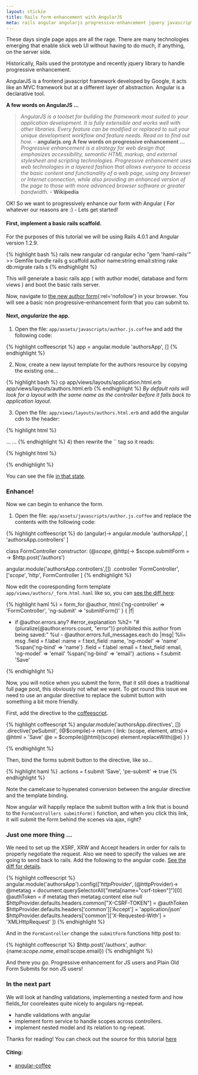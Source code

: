 ```yaml
---
layout: stickie
title: Rails form enhancement with AngularJS
meta: rails angular angularjs progressive-enhancement jquery javascript ruby
---
```

These days single page apps are all the rage. There are many technologies emerging that enable slick web UI without having to do much, if anything, on the server side.

Historically, Rails used the prototype and recently jquery library to handle progressive enhancement.

AngularJS is a frontend javascript framework developed by Google, it acts like an MVC framework but at a different layer of abstraction. Angular is a declarative tool.

__A few words on AngularJS ...__
> *AngularJS is a toolset for building the framework most suited to your application development. It is fully extensible and works well with other libraries. Every feature can be modified or replaced to suit your unique development workflow and feature needs. Read on to find out how.* - __angularjs.org__
__A few words on progressive enhancement ...__
> *Progressive enhancement is a strategy for web design that emphasizes accessibility, semantic HTML markup, and external stylesheet and scripting technologies. Progressive enhancement uses web technologies in a layered fashion that allows everyone to access the basic content and functionality of a web page, using any browser or Internet connection, while also providing an enhanced version of the page to those with more advanced browser software or greater bandwidth.* - __Wikipedia__

OK! So we want to progressively enhance our form with Angular ( For whatever our reasons are :) - Lets get started!
#### First, implement a basic rails scaffold.
For the purposes of this tutorial we will be using Rails 4.0.1 and Angular version 1.2.9.

{% highlight bash %}
rails new rangular
cd rangular
echo "gem 'haml-rails'" >> Gemfile
bundle
rails g scaffold author name:string email:string
rake db:migrate
rails s
{% endhighlight %}

This will generate a basic rails app ( with author model, database and form views ) and boot the basic rails server.

Now, navigate to [the new author form](http://localhost:3000/authors/new){:rel='nofollow'} in your browser. You will see a basic non progressive-enhancement form that you can submit to.

#### Next, *angularize* the app.
1) Open the file: `app/assets/javascripts/author.js.coffee` and add the following code:

{% highlight coffeescript %}
app = angular.module 'authorsApp', []
{% endhighlight %}

2) Now, create a new layout template for the authors resource by copying the existing one...

{% highlight bash %}
cp app/views/layouts/application.html.erb app/views/layouts/authors.html.erb
{% endhighlight %}
*By default rails will look for a layout with the same name as the controller before it falls back to application layout.*

3) Open the file: `app/views/layouts/authors.html.erb` and add the angular cdn to the header:

{% highlight html %}
<head>
...
  <script src="https://ajax.googleapis.com/ajax/libs/angularjs/1.2.9/angular.min.js"></script>
  <script src="https://ajax.googleapis.com/ajax/libs/angularjs/1.2.9/angular-route.js"></script>
...
{% endhighlight %}
4) then rewrite the `<body>` tag so it reads:

{% highlight html %}
<body ng-app='authorsApp'>
{% endhighlight %}

You can see the file [in that state](https://github.com/stevemartin/rangular/blob/e32b29a3073a2c8f50f48a60bdcceaacd7a49cd4/app/views/layouts/authors.html.erb).


### Enhance!
Now we can begin to enhance the form.

1) Open the file: `app/assets/javascripts/author.js.coffee` and replace the contents with the following code:

{% highlight coffeescript %}
do (angular)->
  angular.module 'authorsApp', [
    'authorsApp.controllers'
  ]

  class FormController
    constructor: (@$scope, @$http)->
      $scope.submitForm = ->
        $http.post('/authors')

  angular.module('authorsApp.controllers',[])
    .controller 'FormController',['$scope','$http', FormController
    ]
{% endhighlight %}

Now edit the cooresponding form template `app/views/authors/_form.html.haml` like so, you can [see the diff here](https://github.com/stevemartin/rangular/commit/a5986687b1fe3c3d4ab01bcb28e440f4bc1db59a#diff-8fd183f381211860fbd88f5416b717ecL1):

{% highlight haml %}
= form_for @author, html:{'ng-controller' => 'FormController', 'ng-submit' => 'submitForm()' } { |f|
  - if @author.errors.any?
    #error_explanation
      %h2= "#{pluralize(@author.errors.count, "error")} prohibited this author from being saved:"
      %ul
        - @author.errors.full_messages.each do |msg|
          %li= msg
  .field
    = f.label :name
    = f.text_field :name, 'ng-model' => 'name'
    %span{'ng-bind' => 'name'}
  .field
    = f.label :email
    = f.text_field :email, 'ng-model' => 'email'
    %span{'ng-bind' => 'email'}
  .actions
    = f.submit 'Save'

{% endhighlight %}

Now, you will notice when you submit the form, that it still does a traditional full page post, this obviously not what we want. To get round this issue we need to use an angular directive to replace the submit button with something a bit more friendly.

First, add the directive to the [coffeescript](https://github.com/stevemartin/rangular/commit/51bd9982784dda2921140fca9c5dea1404e94c52).

{% highlight coffeescript %}
angular.module('authorsApp.directives', [])
  .directive('peSubmit', (@$compile)->
    return {
      link: (scope, element, attrs)->
        @html = '<a ng-click="submitForm()">Save</a>'
        @e = $compile(@html)(scope)
        element.replaceWith(@e)
    }
  )

{% endhighlight %}

Then, bind the forms submit button to the directive, like so...

{% highlight haml %}
  .actions
    = f.submit 'Save', 'pe-submit' => true
{% endhighlight %}

Note the camelcase to hypenated conversion between the angular directive and the template binding.

Now angular will happily replace the submit button with a link that is bound to the `FormControllers submitForm()` function, and when you click this link, it will submit the form behind the scenes via ajax, right?

### Just one more thing ...
We need to set up the XSRF, XRW and Accept headers in order for rails to properly negotiate the request. Also we need to specify the values we are going to send back to rails. Add the following to the angular code. [See the diff for details](https://github.com/stevemartin/rangular/commit/33a663f37104a04f888fb51aff9d5c7262726b69).

{% highlight coffeescript %}
angular.module('authorsApp').config(['$httpProvider', (@$httpProvider)->
  @metatag = document.querySelectorAll("meta[name=\"csrf-token\"]")[0]
  @authToken = if metatag then metatag.content else null
  $httpProvider.defaults.headers.common["X-CSRF-TOKEN"] = @authToken
  $httpProvider.defaults.headers['common']['Accept'] = 'application/json'
  $httpProvider.defaults.headers['common']['X-Requested-With'] = 'XMLHttpRequest'
  ])
{% endhighlight %}

And in the `FormController` change the `submitForm` functions http post to:

{% highlight coffeescript %}
$http.post('/authors', author:{name:$scope.name, email:$scope.email})
{% endhighlight %}

And there you go. Progressive enhancement for JS users and Plain Old Form Submits for non JS users!

### In the next part
We will look at handlng validations, implementing a nested form and how fields_for cooreleates quite nicely to angulars ng-repeat.

* handle validations with angular
* implement form service to handle scopes across controllers.
* implement nested model and its relation to ng-repeat.

Thanks for reading! You can check out the source for this tutorial [here](https://github.com/stevemartin/rangular)

#### Citing:
* [angular-coffee](http://alxhill.com/blog/articles/angular-coffeescript/)


